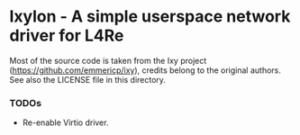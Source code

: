 # Ixylon - A simple userspace network driver for L4Re

Most of the source code is taken from the Ixy project
(https://github.com/emmericp/ixy), credits belong to the original authors.
See also the LICENSE file in this directory.


### TODOs

* Re-enable Virtio driver.
